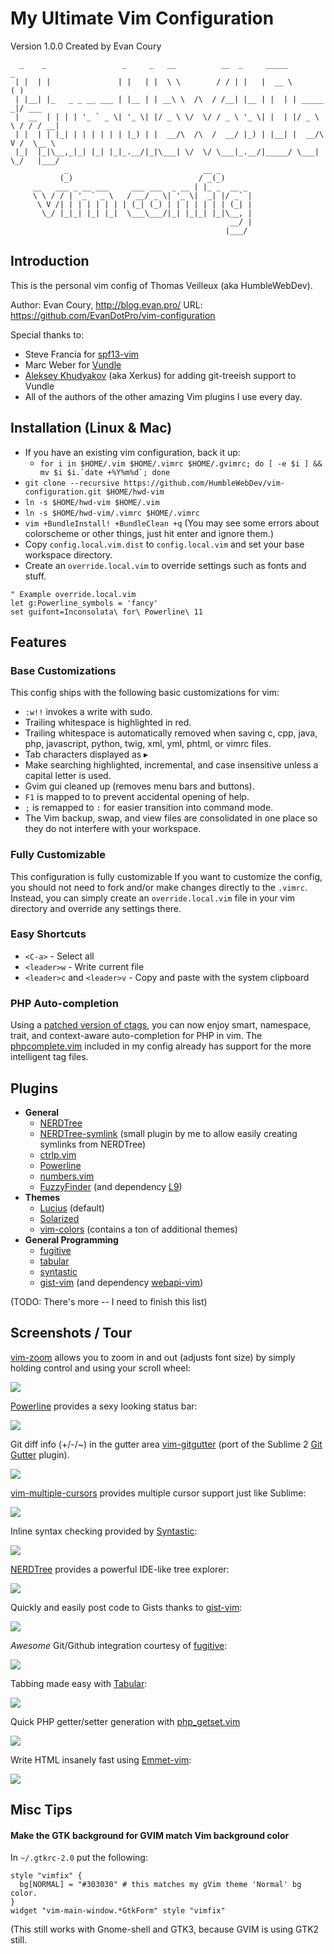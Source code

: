 # My Ultimate Vim Configuration

Version 1.0.0 Created by Evan Coury

```
  _    _                 _     _   __          __  _     _____             _     
 | |  | |               | |   | |  \ \        / / | |   |  __ \           ( )    
 | |__| |_   _ _ __ ___ | |__ | | __\ \  /\  / /__| |__ | |  | | _____   _|/ ___ 
 |  __  | | | | '_ ` _ \| '_ \| |/ _ \ \/  \/ / _ \ '_ \| |  | |/ _ \ \ / / / __|
 | |  | | |_| | | | | | | |_) | |  __/\  /\  /  __/ |_) | |__| |  __/\ V /  \__ \
 |_|  |_|\__,_|_| |_| |_|_.__/|_|\___| \/  \/ \___|_.__/|_____/ \___| \_/   |___/
            _                              __ _
           (_)                            / _(_)
     __   ___ _ __ ___     ___ ___  _ __ | |_ _  __ _
     \ \ / / | '_ ` _ \   / __/ _ \| '_ \|  _| |/ _` |
      \ V /| | | | | | | | (_| (_) | | | | | | | (_| |
       \_/ |_|_| |_| |_|  \___\___/|_| |_|_| |_|\__, |
                                                 __/ |
                                                |___/
```

## Introduction

This is the personal vim config of Thomas Veilleux (aka HumbleWebDev).

Author: Evan Coury, http://blog.evan.pro/
URL: https://github.com/EvanDotPro/vim-configuration

Special thanks to:

- Steve Francia for [spf13-vim](https://github.com/spf13/spf13-vim)
- Marc Weber for [Vundle](https://github.com/gmarik/vundle)
- [Aleksey Khudyakov](https://github.com/Xerkus) (aka Xerkus) for adding git-treeish support to Vundle
- All of the authors of the other amazing Vim plugins I use every day.

## Installation (Linux & Mac)

- If you have an existing vim configuration, back it up:
    - ``for i in $HOME/.vim $HOME/.vimrc $HOME/.gvimrc; do [ -e $i ] && mv $i $i.`date +%Y%m%d`; done``
- `git clone --recursive https://github.com/HumbleWebDev/vim-configuration.git $HOME/hwd-vim`
- `ln -s $HOME/hwd-vim $HOME/.vim`
- `ln -s $HOME/hwd-vim/.vimrc $HOME/.vimrc`
- `vim +BundleInstall! +BundleClean +q` (You may see some errors about colorscheme or other things, just hit enter and ignore them.)
- Copy `config.local.vim.dist` to `config.local.vim` and set your base workspace directory.
- Create an `override.local.vim` to override settings such as fonts and stuff.

```vim
" Example override.local.vim
let g:Powerline_symbols = 'fancy'
set guifont=Inconsolata\ for\ Powerline\ 11
```

## Features

### Base Customizations

This config ships with the following basic customizations for vim:

* `:w!!` invokes a write with sudo.
* Trailing whitespace is highlighted in red.
* Trailing whitespace is automatically removed when saving c, cpp, java, php, javascript, python, twig, xml, yml, phtml, or vimrc files.
* Tab characters displayed as ▸
* Make searching highlighted, incremental, and case insensitive unless a capital letter is used.
* Gvim gui cleaned up (removes menu bars and buttons).
* `F1` is mapped to <Esc> to prevent accidental opening of help.
* `;` is remapped to `:` for easier transition into command mode.
* The Vim backup, swap, and view files are consolidated in one place so they do not interfere with your workspace.

### Fully Customizable

This configuration is fully customizable
If you want to customize the config, you should not need to fork and/or make changes directly to the `.vimrc`. Instead, you can simply create an `override.local.vim` file in your vim directory and override any settings there.

### Easy Shortcuts

* `<C-a>` - Select all
* `<leader>w` - Write current file
* `<leader>c` and `<leader>v` - Copy and paste with the system clipboard

### PHP Auto-completion

Using a [patched version of ctags](https://github.com/shawncplus/phpcomplete.vim/wiki/Patched-ctags), you
can now enjoy smart, namespace, trait, and context-aware auto-completion for
PHP in vim. The [phpcomplete.vim]() included in my config already has support
for the more intelligent tag files.

## Plugins

* **General**
    - [NERDTree](https://github.com/scrooloose/nerdtree)
    - [NERDTree-symlink](EvanDotPro/nerdtree-symlink) (small plugin by me to allow easily creating symlinks from NERDTree)
    - [ctrlp.vim](https://github.com/kien/ctrlp.vim)
    - [Powerline](https://github.com/Lokaltog/vim-powerline)
    - [numbers.vim](http://myusuf3.github.com/numbers.vim/)
    - [FuzzyFinder](https://github.com/vim-scripts/FuzzyFinder) (and dependency [L9](https://github.com/vim-scripts/L9))
* **Themes**
    - [Lucius](https://github.com/vim-scripts/Lucius) (default)
    - [Solarized](https://github.com/altercation/vim-colors-solarized)
    - [vim-colors](https://github.com/spf13/vim-colors) (contains a ton of additional themes)
* **General Programming**
    - [fugitive](https://github.com/tpope/vim-fugitive)
    - [tabular](https://github.com/godlygeek/tabular)
    - [syntastic](https://github.com/scrooloose/syntastic)
    - [gist-vim](https://github.com/mattn/gist-vim) (and dependency [webapi-vim](https://github.com/mattn/webapi-vim))

(TODO: There's more -- I need to finish this list)

## Screenshots / Tour

[vim-zoom](https://github.com/EvanDotPro/vim-zoom) allows you to zoom in and out (adjusts font size) by simply holding control and using your scroll wheel:

![](http://evan.pro/caps/ffd72d.png)

[Powerline](https://github.com/Lokaltog/powerline) provides a sexy looking status bar:

![](http://evan.pro/caps/9421e0.png)

Git diff info (+/-/~) in the gutter area [vim-gitgutter](https://github.com/airblade/vim-gitgutter) (port of the Sublime 2 [Git Gutter](https://github.com/jisaacks/GitGutter) plugin).

![](http://evan.pro/caps/6317ff.png)

[vim-multiple-cursors](https://github.com/terryma/vim-multiple-cursors) provides multiple cursor support just like Sublime:

![](https://github.com/terryma/vim-multiple-cursors/raw/master/assets/example2.gif?raw=true)

Inline syntax checking provided by [Syntastic](https://github.com/scrooloose/syntastic):

![](http://evan.pro/caps/2f3685.png)

[NERDTree](https://github.com/scrooloose/nerdtree) provides a powerful IDE-like tree explorer:

![](http://evan.pro/caps/847071.png)

Quickly and easily post code to Gists thanks to [gist-vim](https://github.com/mattn/gist-vim):

![](http://evan.pro/caps/62e199.png)

_Awesome_ Git/Github integration courtesy of [fugitive](https://github.com/tpope/vim-fugitive):

![](http://evan.pro/caps/fab212.png)

Tabbing made easy with [Tabular](https://github.com/godlygeek/tabular):

![](http://evan.pro/caps/33c34c.png)

Quick PHP getter/setter generation with [php\_getset.vim](https://github.com/EvanDotPro/php_getset.vim)

![](http://evan.pro/caps/9949fb.png)

Write HTML insanely fast using [Emmet-vim](https://github.com/mattn/emmet-vim):

![](http://evan.pro/caps/8c9660.png)

## Misc Tips

#### Make the GTK background for GVIM match Vim background color
In `~/.gtkrc-2.0` put the following:
```
style "vimfix" {
  bg[NORMAL] = "#303030" # this matches my gVim theme 'Normal' bg color.
}
widget "vim-main-window.*GtkForm" style "vimfix"
```
(This still works with Gnome-shell and GTK3, because GVIM is using GTK2 still.
